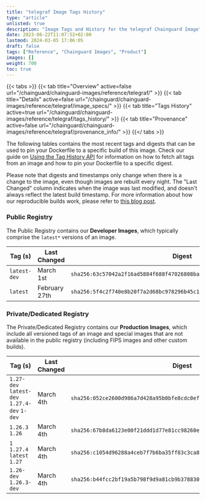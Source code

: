 ```yaml
---
title: "telegraf Image Tags History"
type: "article"
unlisted: true
description: "Image Tags and History for the telegraf Chainguard Image"
date: 2023-06-22T11:07:52+02:00
lastmod: 2024-03-05 17:06:05
draft: false
tags: ["Reference", "Chainguard Images", "Product"]
images: []
weight: 700
toc: true
---
```


{{< tabs >}}
{{< tab title="Overview" active=false url="/chainguard/chainguard-images/reference/telegraf/" >}}
{{< tab title="Details" active=false url="/chainguard/chainguard-images/reference/telegraf/image_specs/" >}}
{{< tab title="Tags History" active=true url="/chainguard/chainguard-images/reference/telegraf/tags_history/" >}}
{{< tab title="Provenance" active=false url="/chainguard/chainguard-images/reference/telegraf/provenance_info/" >}}
{{</ tabs >}}

The following tables contains the most recent tags and digests that can be used to pin your Dockerfile to a specific build of this image. Check our guide on [Using the Tag History API](/chainguard/chainguard-images/using-the-tag-history-api/) for information on how to fetch all tags from an image and how to pin your Dockerfile to a specific digest.

Please note that digests and timestamps only change when there is a change to the image, even though images are rebuilt every night. The "Last Changed" column indicates when the image was last modified, and doesn't always reflect the latest build timestamp. For more information about how our reproducible builds work, please refer to [this blog post](https://www.chainguard.dev/unchained/reproducing-chainguards-reproducible-image-builds).

### Public Registry
The Public Registry contains our **Developer Images**, which typically comprise the `latest*` versions of an image.

| Tag (s)       | Last Changed  | Digest                                                                    |
|---------------|---------------|---------------------------------------------------------------------------|
|  `latest-dev` | March 1st     | `sha256:63c57042a2f16ad5884f688f47026808bab7a8ca13a1691554d92e384b042a3c` |
|  `latest`     | February 27th | `sha256:5f4c2f740e8b20f7a2d68bc978296b45c14bb52dfdef0ad5d2258b8d3a07aecd` |


### Private/Dedicated Registry
The Private/Dedicated Registry contains our **Production Images**, which include all versioned tags of an image and special images that are not available in the public registry (including FIPS images and other custom builds).

| Tag (s)                                       | Last Changed | Digest                                                                    |
|-----------------------------------------------|--------------|---------------------------------------------------------------------------|
|  `1.27-dev` `latest-dev` `1.27.4-dev` `1-dev` | March 4th    | `sha256:052ce2600d986a7d428a95b0bfe8cdc0eff0f912c47629029b72af9d97cd2c67` |
|  `1.26.3` `1.26`                              | March 4th    | `sha256:67b8da6123e00f21ddd1d77e81cc98260e946b8912518d5c6288867674e312d2` |
|  `1` `1.27.4` `latest` `1.27`                 | March 4th    | `sha256:c1054d96288a4ceb7f7b6ba35ff83c3ca85c7bf98a6f988f55500c5acc6784aa` |
|  `1.26-dev` `1.26.3-dev`                      | March 4th    | `sha256:b44fcc2bf19a5b798f9d9a81cb9b378830b96e8ab20540e934bc52985e8070d4` |

